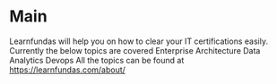 # Main
Learnfundas will help you on how to clear your IT certifications easily. 
Currently the below topics are covered
Enterprise Architecture 
Data Analytics 
Devops 
All the topics can be found at https://learnfundas.com/about/
